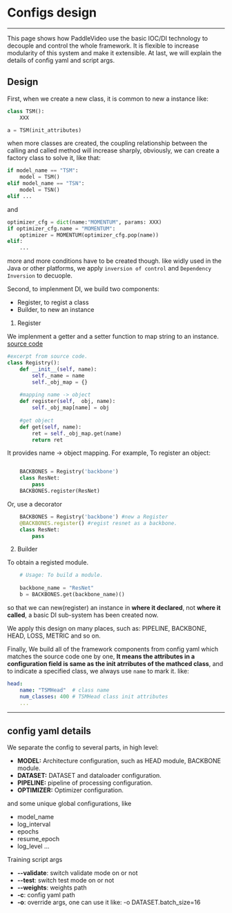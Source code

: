 # Configs design

---
This page shows how PaddleVideo use the basic IOC/DI technology to decouple and control the whole framework. It is flexible to increase modularity of this system and make it extensible. At last, we will explain the details of config yaml and script args.


## Design

First, when we create a new class, it is common to new a instance like:

```python
class TSM():
    XXX

a = TSM(init_attributes)
```

when more classes are created, the coupling relationship between the calling and called method will increase sharply, obviously, we can create a factory class to solve it, like that:

```python
if model_name == "TSM":
    model = TSM()
elif model_name == "TSN":
    model = TSN()
elif ...
```
and 

```python
optimizer_cfg = dict(name:"MOMENTUM", params: XXX)
if optimizer_cfg.name = "MOMENTUM":
    optimizer = MOMENTUM(optimizer_cfg.pop(name))
elif:
    ...
```

more and more conditions have to be created though. like widly used in the Java or other platforms, we apply ```inversion of control``` and ```Dependency Inversion``` to decuople.

Second, to implenment DI, we build two components:

- Register, to regist a class
- Builder, to new an instance

1. Register

We implenment a getter and a setter function to map string to an instance.
[source code](../../paddlevideo/utils/registry.py)

```python
#excerpt from source code.
class Registry():
    def __init__(self, name):
        self._name = name
        self._obj_map = {}
        
    #mapping name -> object
    def register(self,  obj, name):
        self._obj_map[name] = obj
        
    #get object
    def get(self, name):
        ret = self._obj_map.get(name)
        return ret
```

It provides name -> object mapping. For example, To register an object:
```python

    BACKBONES = Registry('backbone')
    class ResNet:
        pass
    BACKBONES.register(ResNet)
```
    
Or, use a decorator
```python
    BACKBONES = Registry('backbone') #new a Register
    @BACKBONES.register() #regist resnet as a backbone.
    class ResNet:
        pass
```

2. Builder

To obtain a registed module.
```python
    # Usage: To build a module.
    
    backbone_name = "ResNet"
    b = BACKBONES.get(backbone_name)()
```

so that we can new(register) an instance in **where it declared**, not **where it called**, a basic DI sub-system has been created now.

We apply this design on many places, such as: PIPELINE, BACKBONE, HEAD, LOSS, METRIC and so on.

Finally, We build all of the framework components from config yaml which matches the source code one by one, **It means the attributes in a configuration field is same as the init atrributes of the mathced class**, and to indicate a specified class, we always use ```name``` to mark it. like:

```yaml
head:
    name: "TSMHead"  # class name
    num_classes: 400 # TSMHead class init attributes
    ...
```

---

## config yaml details 

We separate the config to several parts, in high level:

- **MODEL:** Architecture configuration, such as HEAD module, BACKBONE module.
- **DATASET:** DATASET and dataloader configuration.
- **PIPELINE:** pipeline of processing configuration.
- **OPTIMIZER:** Optimizer configuration.

and some unique global configurations, like
- model_name
- log_interval
- epochs
- resume_epoch
- log_level
...

Training script args

-  **--validate**: switch validate mode on or not
-  **--test**: switch test mode on or not
-  **--weights**: weights path
-  **-c**: config yaml path
-  **-o**: override args, one can use it like: -o DATASET.batch_size=16
